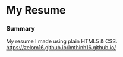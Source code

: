 # My Resume

### Summary

My resume I made using plain HTML5 & CSS.
 https://zelom16.github.io/lmthinh16.github.io/
